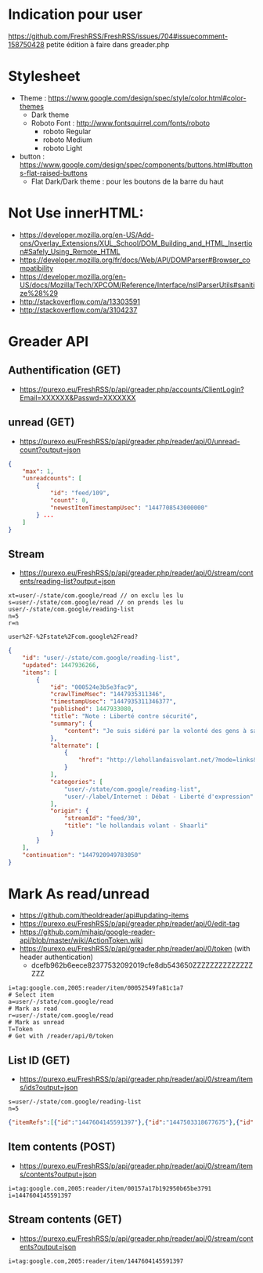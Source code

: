 # Indication pour user
https://github.com/FreshRSS/FreshRSS/issues/704#issuecomment-158750428
petite édition à faire dans greader.php

# Stylesheet
- Theme : https://www.google.com/design/spec/style/color.html#color-themes
    - Dark theme
    - Roboto Font : http://www.fontsquirrel.com/fonts/roboto
        - roboto Regular
        - roboto Medium
        - roboto Light
- button : https://www.google.com/design/spec/components/buttons.html#buttons-flat-raised-buttons
    - Flat Dark/Dark theme : pour les boutons de la barre du haut

# Not Use innerHTML:
- https://developer.mozilla.org/en-US/Add-ons/Overlay_Extensions/XUL_School/DOM_Building_and_HTML_Insertion#Safely_Using_Remote_HTML
- https://developer.mozilla.org/fr/docs/Web/API/DOMParser#Browser_compatibility
- https://developer.mozilla.org/en-US/docs/Mozilla/Tech/XPCOM/Reference/Interface/nsIParserUtils#sanitize%28%29
- http://stackoverflow.com/a/13303591
- http://stackoverflow.com/a/3104237

# Greader API

## Authentification (GET)
- https://purexo.eu/FreshRSS/p/api/greader.php/accounts/ClientLogin?Email=XXXXXX&Passwd=XXXXXXX
## unread (GET)
- https://purexo.eu/FreshRSS/p/api/greader.php/reader/api/0/unread-count?output=json

```json
{
    "max": 1,
    "unreadcounts": [
        {
            "id": "feed/109",
            "count": 0,
            "newestItemTimestampUsec": "1447708543000000"
        } ...
    ]
}
```

## Stream
- https://purexo.eu/FreshRSS/p/api/greader.php/reader/api/0/stream/contents/reading-list?output=json

```
xt=user/-/state/com.google/read // on exclu les lu
s=user/-/state/com.google/read // on prends les lu
user/-/state/com.google/reading-list
n=5
r=n

user%2F-%2Fstate%2Fcom.google%2Fread?
```

```json
{
    "id": "user/-/state/com.google/reading-list",
    "updated": 1447936266,
    "items": [
        {
            "id": "000524e3b5e3fac9",
            "crawlTimeMsec": "1447935311346",
            "timestampUsec": "1447935311346377",
            "published": 1447933080,
            "title": "Note : Liberté contre sécurité",
            "summary": {
                "content": "Je suis sidéré par la volonté des gens à sacrifier leurs libertés sur l'autel du terrorisme. Comme si vivre dans un état policier était préférable à subir des attentats. <br>\nBen vous savez quoi ? Les réfugiés fuient un état policier. Vous voulez les accompagner pour les y renvoyer ? <br><br><br>\nAlors donner un cadre législatif adapté et moderne pour permettre aux services anti-terroristes de faire leur boulot, oui, à 100%.<br><br>\nMais leur donner les plein pouvoirs afin de bafouer les libertés et les droits de tout le monde, non.<br><br>\nIl y a d'autres façons de faire, peut-être déjà en augmentant l'efficacité et le nombre de tribunaux, histoire que les perquisition et les condamnations soient plus rapides et ne mettent pas 3 ans pour se faire.<br><br>\nBien sûr, ça coutera plus cher et sera plus compliqué, mais c'est le prix à payer pour vivre en démocratie plutôt que dans un état policier.<br><br>\n(mais j'imagine que chacun a ses priorités)"
            },
            "alternate": [
                {
                    "href": "http://lehollandaisvolant.net/?mode=links&amp;id=20151119123833"
                }
            ],
            "categories": [
                "user/-/state/com.google/reading-list",
                "user/-/label/Internet : Débat - Liberté d'expression"
            ],
            "origin": {
                "streamId": "feed/30",
                "title": "le hollandais volant - Shaarli"
            }
        }
    ],
    "continuation": "1447920949783050"
}
```

# Mark As read/unread
- https://github.com/theoldreader/api#updating-items
- https://purexo.eu/FreshRSS/p/api/greader.php/reader/api/0/edit-tag
- https://github.com/mihaip/google-reader-api/blob/master/wiki/ActionToken.wiki
- https://purexo.eu/FreshRSS/p/api/greader.php/reader/api/0/token (with header authentication)
    - dcefb962b6eece82377532092019cfe8db543650ZZZZZZZZZZZZZZZZZ

```
i=tag:google.com,2005:reader/item/00052549fa81c1a7                              # Select item
a=user/-/state/com.google/read                                                  # Mark as read
r=user/-/state/com.google/read                                                  # Mark as unread
T=Token                                                                         # Get with /reader/api/0/token
```

## List ID (GET)
- https://purexo.eu/FreshRSS/p/api/greader.php/reader/api/0/stream/items/ids?output=json

```
s=user/-/state/com.google/reading-list
n=5
```

```json
{"itemRefs":[{"id":"1447604145591397"},{"id":"1447503318677675"},{"id":"1447499711565370"},{"id":"1447449313580180"},{"id":"1447341310807494"}]}
```

## Item contents (POST)
- https://purexo.eu/FreshRSS/p/api/greader.php/reader/api/0/stream/items/contents?output=json

```
i=tag:google.com,2005:reader/item/00157a17b192950b65be3791
i=1447604145591397
```

## Stream contents (GET)
- https://purexo.eu/FreshRSS/p/api/greader.php/reader/api/0/stream/contents?output=json

```
i=tag:google.com,2005:reader/item/1447604145591397
```
